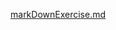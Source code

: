 [markDownExercise.md](https://github.com/donat2021/donat2021.github.io/files/7497699/markDownExercise.md)
